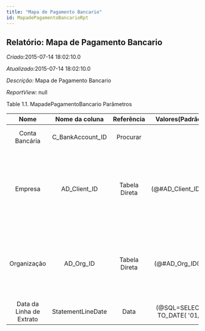 ```yaml
---
title: "Mapa de Pagamento Bancario"
id: MapadePagamentoBancarioRpt
---
```

<div id="d144166e1" class="section chapter">

<div class="titlepage">

<div>

<div>

## Relatório: Mapa de Pagamento Bancario

</div>

</div>

</div>

<span class="emphasis"> *Criado:*</span>2015-07-14 18:02:10.0

<span class="emphasis">*Atualizado:*</span>2015-07-14 18:02:10.0

<span class="emphasis"> *Descrição:* </span>Mapa de Pagamento Bancario

<span class="emphasis"> *ReportView:* </span>null

<div id="d144166e21" class="table">

<div class="table-title">

Table 1.1. MapadePagamentoBancario
Parâmetros

</div>

<div class="table-contents">

|           Nome           |   Nome da coluna   |  Referência   |                               Valores(Padrão)                               |                 Descrição                 |                                                                            Comentário/Ajuda                                                                            |
| :----------------------: | :----------------: | :-----------: | :-------------------------------------------------------------------------: | :---------------------------------------: | :--------------------------------------------------------------------------------------------------------------------------------------------------------------------: |
|      Conta Bancária      | C\_BankAccount\_ID |   Procurar    |                                                                             |              Conta no Banco               |                                                          A "Conta Bancária" identifica uma conta neste Banco.                                                          |
|         Empresa          |   AD\_Client\_ID   | Tabela Direta |                            (@\#AD\_Client\_ID@)                             |  Empresa/Locatário para esta instalação.  | Uma Empresa é uma Companhia ou uma Entidade Legal (pessoa jurídica). Dados não podem ser compartilhados entre Empresas. Locatário é um sinônimo para Empresa (Client). |
|       Organização        |    AD\_Org\_ID     | Tabela Direta |                              (@\#AD\_Org\_ID@)                              | Entidade organizacional dentro da Empresa |      Uma "Organização" é uma unidade de sua "Empresa" ou "Entidade Legal" - os exemplos são loja, departamento. Você pode compartilhar dados entre organizações.       |
| Data da Linha de Extrato | StatementLineDate  |     Data      | (@SQL=SELECT TO\_DATE( '01/'||TO\_CHAR(SYSDATE, 'mm/yyyy') , 'dd/mm/yyyy')) |         Data da Linha do Extrato          |                                                                                  null                                                                                  |

</div>

</div>

  

</div>
